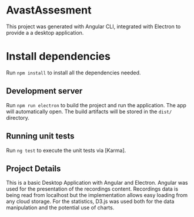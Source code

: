 # AvastAssesment

This project was generated with Angular CLI, integrated with Electron to provide a a desktop application.

# Install dependencies

Run `npm install` to install all the dependencies needed.

## Development server

Run `npm run electron` to build the project and run the application. The app will automatically open. The build artifacts will be stored in the `dist/` directory.

## Running unit tests

Run `ng test` to execute the unit tests via [Karma].


## Project Details

This is a basic Desktop Application with Angular and Electron. Angular was used for the presentation of the recordings content. Recordings data is being read from localhost but the implementation allows easy loading from any cloud storage. For the statistics, D3.js was used both for the data manipulation and the potential use of charts.